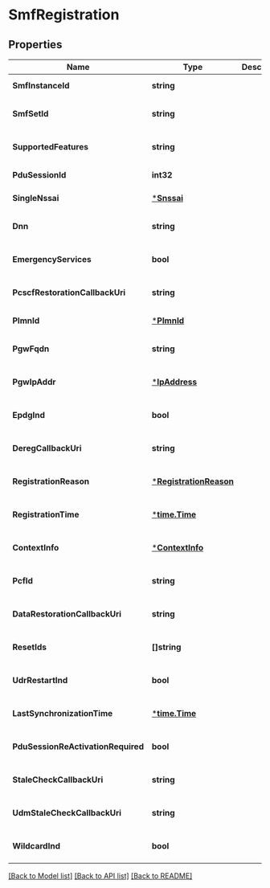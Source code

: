 # SmfRegistration

## Properties
Name | Type | Description | Notes
------------ | ------------- | ------------- | -------------
**SmfInstanceId** | **string** |  | [default to null]
**SmfSetId** | **string** |  | [optional] [default to null]
**SupportedFeatures** | **string** |  | [optional] [default to null]
**PduSessionId** | **int32** |  | [default to null]
**SingleNssai** | [***Snssai**](Snssai.md) |  | [default to null]
**Dnn** | **string** |  | [optional] [default to null]
**EmergencyServices** | **bool** |  | [optional] [default to null]
**PcscfRestorationCallbackUri** | **string** |  | [optional] [default to null]
**PlmnId** | [***PlmnId**](PlmnId.md) |  | [default to null]
**PgwFqdn** | **string** |  | [optional] [default to null]
**PgwIpAddr** | [***IpAddress**](IpAddress.md) |  | [optional] [default to null]
**EpdgInd** | **bool** |  | [optional] [default to false]
**DeregCallbackUri** | **string** |  | [optional] [default to null]
**RegistrationReason** | [***RegistrationReason**](RegistrationReason.md) |  | [optional] [default to null]
**RegistrationTime** | [***time.Time**](time.Time.md) |  | [optional] [default to null]
**ContextInfo** | [***ContextInfo**](ContextInfo.md) |  | [optional] [default to null]
**PcfId** | **string** |  | [optional] [default to null]
**DataRestorationCallbackUri** | **string** |  | [optional] [default to null]
**ResetIds** | **[]string** |  | [optional] [default to null]
**UdrRestartInd** | **bool** |  | [optional] [default to false]
**LastSynchronizationTime** | [***time.Time**](time.Time.md) |  | [optional] [default to null]
**PduSessionReActivationRequired** | **bool** |  | [optional] [default to false]
**StaleCheckCallbackUri** | **string** |  | [optional] [default to null]
**UdmStaleCheckCallbackUri** | **string** |  | [optional] [default to null]
**WildcardInd** | **bool** |  | [optional] [default to null]

[[Back to Model list]](../README.md#documentation-for-models) [[Back to API list]](../README.md#documentation-for-api-endpoints) [[Back to README]](../README.md)

